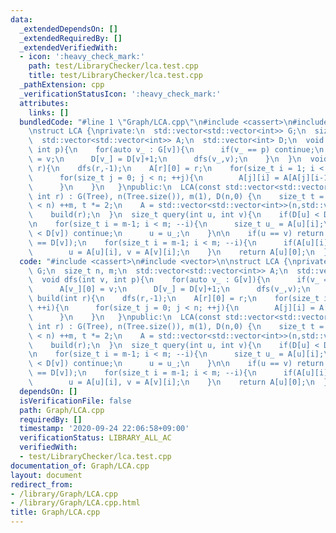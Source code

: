 ```yaml
---
data:
  _extendedDependsOn: []
  _extendedRequiredBy: []
  _extendedVerifiedWith:
  - icon: ':heavy_check_mark:'
    path: test/LibraryChecker/lca.test.cpp
    title: test/LibraryChecker/lca.test.cpp
  _pathExtension: cpp
  _verificationStatusIcon: ':heavy_check_mark:'
  attributes:
    links: []
  bundledCode: "#line 1 \"Graph/LCA.cpp\"\n#include <cassert>\n#include <vector>\n\
    \nstruct LCA {\nprivate:\n  std::vector<std::vector<int>> G;\n  size_t n, m;\n\
    \  std::vector<std::vector<int>> A;\n  std::vector<int> D;\n  void dfs(int v,\
    \ int p){\n    for(auto v_ : G[v]){\n      if(v_ == p) continue;\n      A[v_][0]\
    \ = v;\n      D[v_] = D[v]+1;\n      dfs(v_,v);\n    }\n  }\n  void build(int\
    \ r){\n    dfs(r,-1);\n    A[r][0] = r;\n    for(size_t i = 1; i < m; ++i){\n\
    \      for(size_t j = 0; j < n; ++j){\n        A[j][i] = A[A[j][i-1]][i-1];\n\
    \      }\n    }\n   }\npublic:\n  LCA(const std::vector<std::vector<int>>& Tree,\
    \ int r) : G(Tree), n(Tree.size()), m(1), D(n,0) {\n    size_t t = 1;\n    while(t\
    \ < n) ++m, t *= 2;\n    A = std::vector<std::vector<int>>(n,std::vector<int>(m,-1));\n\
    \    build(r);\n  }\n  size_t query(int u, int v){\n    if(D[u] < D[v]) std::swap(u,v);\n\
    \n    for(size_t i = m-1; i < m; --i){\n      size_t u_ = A[u][i];\n      if(D[u_]\
    \ < D[v]) continue;\n      u = u_;\n    }\n\n    if(u == v) return u;\n    assert(D[u]\
    \ == D[v]);\n    for(size_t i = m-1; i < m; --i){\n      if(A[u][i] != A[v][i])\n\
    \        u = A[u][i], v = A[v][i];\n    }\n    return A[u][0];\n  }\n};\n"
  code: "#include <cassert>\n#include <vector>\n\nstruct LCA {\nprivate:\n  std::vector<std::vector<int>>\
    \ G;\n  size_t n, m;\n  std::vector<std::vector<int>> A;\n  std::vector<int> D;\n\
    \  void dfs(int v, int p){\n    for(auto v_ : G[v]){\n      if(v_ == p) continue;\n\
    \      A[v_][0] = v;\n      D[v_] = D[v]+1;\n      dfs(v_,v);\n    }\n  }\n  void\
    \ build(int r){\n    dfs(r,-1);\n    A[r][0] = r;\n    for(size_t i = 1; i < m;\
    \ ++i){\n      for(size_t j = 0; j < n; ++j){\n        A[j][i] = A[A[j][i-1]][i-1];\n\
    \      }\n    }\n   }\npublic:\n  LCA(const std::vector<std::vector<int>>& Tree,\
    \ int r) : G(Tree), n(Tree.size()), m(1), D(n,0) {\n    size_t t = 1;\n    while(t\
    \ < n) ++m, t *= 2;\n    A = std::vector<std::vector<int>>(n,std::vector<int>(m,-1));\n\
    \    build(r);\n  }\n  size_t query(int u, int v){\n    if(D[u] < D[v]) std::swap(u,v);\n\
    \n    for(size_t i = m-1; i < m; --i){\n      size_t u_ = A[u][i];\n      if(D[u_]\
    \ < D[v]) continue;\n      u = u_;\n    }\n\n    if(u == v) return u;\n    assert(D[u]\
    \ == D[v]);\n    for(size_t i = m-1; i < m; --i){\n      if(A[u][i] != A[v][i])\n\
    \        u = A[u][i], v = A[v][i];\n    }\n    return A[u][0];\n  }\n};\n"
  dependsOn: []
  isVerificationFile: false
  path: Graph/LCA.cpp
  requiredBy: []
  timestamp: '2020-09-24 22:06:58+09:00'
  verificationStatus: LIBRARY_ALL_AC
  verifiedWith:
  - test/LibraryChecker/lca.test.cpp
documentation_of: Graph/LCA.cpp
layout: document
redirect_from:
- /library/Graph/LCA.cpp
- /library/Graph/LCA.cpp.html
title: Graph/LCA.cpp
---
```

